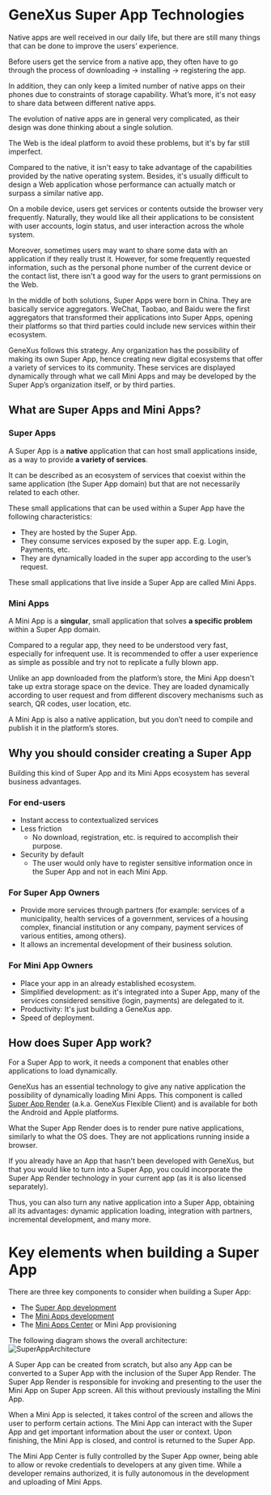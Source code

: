 # GeneXus Super App Technologies

Native apps are well received in our daily life, but there are still many things that can be done to improve the users’ experience.

Before users get the service from a native app, they often have to go through the process of downloading → installing → registering the app. 

In addition, they can only keep a limited number of native apps on their phones due to constraints of storage capability.  What’s more, it's not easy to share data between different native apps.

The evolution of native apps are in general very complicated, as their design was done thinking about a single solution.

The Web is the ideal platform to avoid these problems, but it's by far still imperfect.

Compared to the native, it isn't easy to take advantage of the capabilities provided by the native operating system. Besides, it's usually difficult to design a Web application whose performance can actually match or surpass a similar native app.

On a mobile device, users get services or contents outside the browser very frequently. Naturally, they would like all their applications to be consistent with user accounts, login status, and user interaction across the whole system.

Moreover, sometimes users may want to share some data with an application if they really trust it. However, for some frequently requested information, such as the personal phone number of the current device or the contact list, there isn't a good way for the users to grant permissions on the Web.

In the middle of both solutions, Super Apps were born in China. They are basically service aggregators. WeChat, Taobao, and Baidu were the first aggregators that transformed their applications into Super Apps, opening their platforms so that third parties could include new services within their ecosystem.

GeneXus follows this strategy. Any organization has the possibility of making its own Super App, hence creating new digital ecosystems that offer a variety of services to its community. These services are displayed dynamically through what we call Mini Apps and may be developed by the Super App’s organization itself, or by third parties.

## What are Super Apps and Mini Apps?

### Super Apps

A Super App is a **native** application that can host small applications inside, as a way to provide **a variety of services**. 

It can be described as an ecosystem of services that coexist within the same application (the Super App domain) but that are not necessarily related to each other.

These small applications that can be used within a Super App have the following characteristics:

  - They are hosted by the Super App. 
  - They consume services exposed by the super app. E.g. Login, Payments, etc.
  - They are dynamically loaded in the super app according to the user’s request.

These small applications that live inside a Super App are called Mini Apps.

### Mini Apps

A Mini App is a **singular**, small application that solves **a specific problem** within a Super App domain.

Compared to a regular app, they need to be understood very fast, especially for infrequent use. 
It is recommended to offer a user experience as simple as possible and try not to replicate a fully blown app.

Unlike an app downloaded from the platform’s store, the Mini App doesn't take up extra storage space on the device. They are loaded dynamically according to user request and from different discovery mechanisms such as search, QR codes, user location, etc.

A Mini App is also a native application, but you don’t need to compile and publish it in the platform’s stores.

## Why you should consider creating a Super App

Building this kind of Super App and its Mini Apps ecosystem has several business advantages.

### For end-users

  - Instant access to contextualized services
  - Less friction 
      - No download, registration, etc. is required to accomplish their purpose.
  - Security by default
      - The user would only have to register sensitive information once in the Super App and not in each Mini App.

### For Super App Owners

  - Provide more services through partners (for example: services of a municipality, health services of a government, services of a housing complex, financial institution or any company, payment services of various entities, among others).
- It allows an incremental development of their business solution. 

### For Mini App Owners

  - Place your app in an already established ecosystem.
  - Simplified development: as it's integrated into a Super App, many of the services considered sensitive (login, payments) are delegated to it.
  - Productivity: It's just building a GeneXus app.
  - Speed of deployment.

## How does Super App work?

For a Super App to work, it needs a component that enables other applications to load dynamically.

GeneXus has an essential technology to give any native application the possibility of dynamically loading Mini Apps. This component is called [Super App Render](SuperAppRender.md) (a.k.a. GeneXus Flexible Client) and is available for both the Android and Apple platforms.

What the Super App Render does is to render pure native applications, similarly to what the OS does. They are not applications running inside a browser.

If you already have an App that hasn't been developed with GeneXus, but that you would like to turn into a Super App, you could incorporate the Super App Render technology in your current app (as it is also licensed separately).

Thus, you can also turn any native application into a Super App, obtaining all its advantages: dynamic application loading, integration with partners, incremental development, and many more. 

# Key elements when building a Super App

There are three key components to consider when building a Super App:

- The [Super App development](CreateSuperApp.md)
- The [Mini Apps development](MiniApp.md)
- The [Mini Apps Center](Provisioning.md) or Mini App provisioning

The following diagram shows the overall architecture:
![SuperAppArchitecture](https://user-images.githubusercontent.com/33960187/177836808-6db764b5-b7b3-4ccb-9c94-0142228785c5.png)

A Super App can be created from scratch, but also any App can be converted to a Super App with the inclusion of the Super App Render. The Super App Render is responsible for invoking and presenting to the user the Mini App on Super App screen. All this without previously installing the Mini App.

When a Mini App is selected, it takes control of the screen and allows the user to perform certain actions. The Mini App can interact with the Super App and get important information about the user or context. Upon finishing, the Mini App is closed, and control is returned to the Super App.

The Mini App Center is fully controlled by the Super App owner, being able to allow or revoke credentials to developers at any given time. While a developer remains authorized, it is fully autonomous in the development and uploading of Mini Apps.
